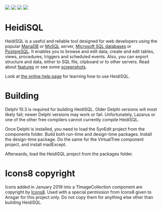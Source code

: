 ![](https://img.shields.io/github/license/HeidiSQL/HeidiSQL.svg?style=flat)
![](https://img.shields.io/github/release/HeidiSQL/HeidiSQL.svg?style=flat)
![](https://img.shields.io/github/languages/top/HeidiSQL/HeidiSQL.svg?style=flat)
![](https://img.shields.io/github/languages/code-size/HeidiSQL/HeidiSQL.svg?style=flat)

# HeidiSQL
HeidiSQL is a useful and reliable tool designed for web developers using the popular [MariaDB](http://www.mariadb.org/) or [MySQL](http://www.mysql.com/) server, [Microsoft SQL databases](http://www.microsoft.com/sql/) or [PostgreSQL](http://www.postgresql.org/). It enables you to browse and edit data, create and edit tables, views, procedures, triggers and scheduled events. Also, you can export structure and data, either to SQL file, clipboard or to other servers. Read about [features](https://www.heidisql.com/#featurelist) or see some [screenshots](https://www.heidisql.com/screenshots.php). 

Look at [the online help page](http://www.heidisql.com/help.php) for learning how to use HeidiSQL.

# Building
Delphi 10.3 is required for building HeidiSQL. Older Delphi versions will most likely fail; newer Delphi versions may work or fail. Unfortunately, Lazarus or one 
of the other free compilers cannot currently compile HeidiSQL.

Once Delphi is installed, you need to load the SynEdit project from the components folder. Build both run-time and design-time packages. Install the 
design-time package. Do the same for the VirtualTree component project, and install madExcept.

Afterwards, load the HeidiSQL project from the packages folder.

# Icons8 copyright
Icons added in January 2019 into a TImageCollection component are copyright by [Icons8](https://icons8.com). Used with a special permission from Icons8 given to Ansgar for this project only. Do not copy them for anything else other than building HeidiSQL.
